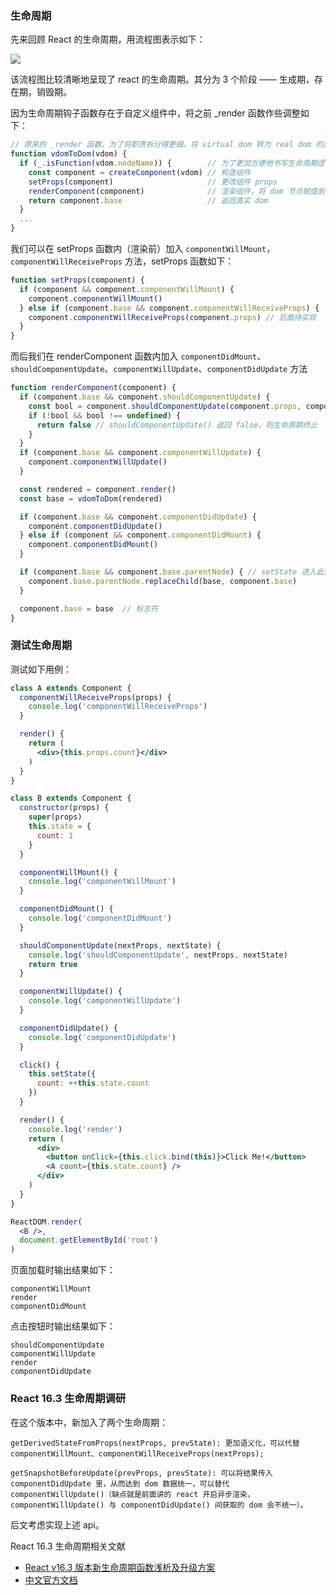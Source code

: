 ### 生命周期

先来回顾 React 的生命周期，用流程图表示如下：

![](http://muyy.withyoufriends.com/77e8b5ceaa1d697f280053be91a87bb3.jpg)

该流程图比较清晰地呈现了 react 的生命周期。其分为 3 个阶段 —— 生成期，存在期，销毁期。

因为生命周期钩子函数存在于自定义组件中，将之前 _render 函数作些调整如下：

```js
// 原来的 _render 函数，为了将职责拆分得更细，将 virtual dom 转为 real dom 的函数单独抽离出来
function vdomToDom(vdom) {
  if (_.isFunction(vdom.nodeName)) {        // 为了更加方便地书写生命周期逻辑，将解析自定义组件逻辑和一般 html 标签的逻辑分离开
    const component = createComponent(vdom) // 构造组件
    setProps(component)                     // 更改组件 props
    renderComponent(component)              // 渲染组件，将 dom 节点赋值到 component
    return component.base                   // 返回真实 dom
  }
  ...
}
```

我们可以在 setProps 函数内（渲染前）加入 `componentWillMount`，`componentWillReceiveProps` 方法，setProps 函数如下：

```js
function setProps(component) {
  if (component && component.componentWillMount) {
    component.componentWillMount()
  } else if (component.base && component.componentWillReceiveProps) {
    component.componentWillReceiveProps(component.props) // 后面待实现
  }
}
```

而后我们在 renderComponent 函数内加入 `componentDidMount`、`shouldComponentUpdate`、`componentWillUpdate`、`componentDidUpdate` 方法

```js
function renderComponent(component) {
  if (component.base && component.shouldComponentUpdate) {
    const bool = component.shouldComponentUpdate(component.props, component.state)
    if (!bool && bool !== undefined) {
      return false // shouldComponentUpdate() 返回 false，则生命周期终止
    }
  }
  if (component.base && component.componentWillUpdate) {
    component.componentWillUpdate()
  }

  const rendered = component.render()
  const base = vdomToDom(rendered)

  if (component.base && component.componentDidUpdate) {
    component.componentDidUpdate()
  } else if (component && component.componentDidMount) {
    component.componentDidMount()
  }

  if (component.base && component.base.parentNode) { // setState 进入此逻辑
    component.base.parentNode.replaceChild(base, component.base)
  }

  component.base = base  // 标志符
}
```

### 测试生命周期

测试如下用例：

```jsx
class A extends Component {
  componentWillReceiveProps(props) {
    console.log('componentWillReceiveProps')
  }

  render() {
    return (
      <div>{this.props.count}</div>
    )
  }
}

class B extends Component {
  constructor(props) {
    super(props)
    this.state = {
      count: 1
    }
  }

  componentWillMount() {
    console.log('componentWillMount')
  }

  componentDidMount() {
    console.log('componentDidMount')
  }

  shouldComponentUpdate(nextProps, nextState) {
    console.log('shouldComponentUpdate', nextProps, nextState)
    return true
  }

  componentWillUpdate() {
    console.log('componentWillUpdate')
  }

  componentDidUpdate() {
    console.log('componentDidUpdate')
  }

  click() {
    this.setState({
      count: ++this.state.count
    })
  }

  render() {
    console.log('render')
    return (
      <div>
        <button onClick={this.click.bind(this)}>Click Me!</button>
        <A count={this.state.count} />
      </div>
    )
  }
}

ReactDOM.render(
  <B />,
  document.getElementById('root')
)
```

页面加载时输出结果如下：

```
componentWillMount
render
componentDidMount
```

点击按钮时输出结果如下：

```
shouldComponentUpdate
componentWillUpdate
render
componentDidUpdate
```

### React 16.3 生命周期调研

在这个版本中，新加入了两个生命周期：

```
getDerivedStateFromProps(nextProps, prevState): 更加语义化，可以代替 componentWillMount、componentWillReceiveProps(nextProps);

getSnapshotBeforeUpdate(prevProps, prevState): 可以将结果传入 componentDidUpdate 里，从而达到 dom 数据统一，可以替代 componentWillUpdate()（缺点就是前面讲的 react 开启异步渲染，componentWillUpdate() 与 componentDidUpdate() 间获取的 dom 会不统一）。
```

后文考虑实现上述 api。

React 16.3 生命周期相关文献

* [React v16.3 版本新生命周期函数浅析及升级方案](https://zhuanlan.zhihu.com/p/36062486)
* [中文官方文档](https://react.docschina.org/docs/react-component.html)